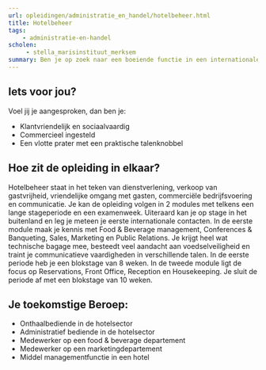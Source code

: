 ```yaml
---
url: opleidingen/administratie_en_handel/hotelbeheer.html
title: Hotelbeheer
tags:
    - administratie-en-handel
scholen:
     - stella_marisinstituut_merksem
summary: Ben je op zoek naar een boeiende functie in een internationale omgeving en hou je ervan om het je gasten naar de zin te maken? Met een opleiding Hotelbeheer kan je het schoppen tot polyvalent hotelmedewerker op afdelingen zoals sales & marketing, public relations, reservations, front officereception,housekeeping, food & beverage management en conference & banqueting.
---
```


## Iets voor jou?

Voel jij je aangesproken, dan ben je:

* Klantvriendelijk en sociaalvaardig
* Commercieel ingesteld
* Een vlotte prater met een praktische talenknobbel

## Hoe zit de opleiding in elkaar?

Hotelbeheer staat in het teken van dienstverlening, verkoop van gastvrijheid, vriendelijke omgang met gasten, commerciële bedrijfsvoering en communicatie. Je kan de opleiding volgen in 2 modules met telkens een lange stageperiode en een examenweek. Uiteraard kan je op stage in het buitenland en leg je meteen je eerste internationale contacten. In de eerste module maak je kennis met Food & Beverage management, Conferences & Banqueting, Sales, Marketing en Public Relations. Je krijgt heel wat technische bagage mee, besteedt veel aandacht aan voedselveiligheid en traint je communicatieve vaardigheden in verschillende talen. In de eerste periode heb je een blokstage van 8 weken. In de tweede module ligt de focus op Reservations, Front Office, Reception en Housekeeping. Je sluit de periode af met een blokstage van 10 weken.

## Je toekomstige Beroep:

* Onthaalbediende in de hotelsector
* Administratief bediende in de hotelsector
* Medewerker op een food & beverage departement
* Medewerker op een marketingdepartement
* Middel managementfunctie in een hotel